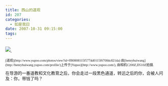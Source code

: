 ```yaml
---
title: 西山的道观
id: 207
categories:
  - 如是我曰
date: 2007-10-31 09:15:00
tags:
---
```


<span class="Apple-style-span" style="font-family:Tahoma;font-size:13px;line-height:17px;">

#### <span class="Apple-style-span" style="font-size:13px;">[![](http://photo5.yupoo.com/20071031/222148_1780512440.jpg) ](http://www.yupoo.com/photos/view?id=ff80808115f5774d0115f67084c821da "photo sharing")</span>

<div id="msgcns!2FFE745BB29BDC48!657" class="bvMsg" style="line-height:131%;width:100%;overflow-x:hidden;overflow-y:hidden;text-overflow:ellipsis;"><div style="float:left;margin-bottom:10px;margin-right:10px;line-height:131%;"><span style="margin-top:0;font-size:.8em;line-height:131%;">[道观](http://www.yupoo.com/photos/view?id=ff80808115f5774d0115f67084c821da)
由[henryhuiwang](http://henryhuiwang.yupoo.com/profile/)上传于[Yupoo](http://www.yupoo.com/), 由相机C200Z,D510Z拍摄.</span></div><div style="line-height:131%;">在导游的一番道教和文化教育之后，你会走过一段黑色通道，转运之后的你，会被人问及：你，带钱了吗？</div></div><div class="footerLinks" style="line-height:131%;padding-top:3px;width:100%;clear:both;margin:10px 0 0;"></div></span>